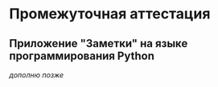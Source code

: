 # Промежуточная аттестация
## Приложение "Заметки" на языке программирования Python

_дополню позже_